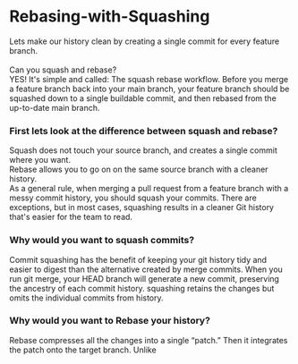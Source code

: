 # Rebasing-with-Squashing
Lets make our history clean by creating a single commit for every feature branch.<br/><br/>
Can you squash and rebase?<br/>
YES! It's simple and called: The squash rebase workflow.
Before you merge a feature branch back into your main branch, your feature branch should be squashed down to a single buildable commit, and then rebased from the up-to-date main branch.
### First lets look at the difference between squash and rebase?
Squash does not touch your source branch, and creates a single commit where you want.<br/>
Rebase allows you to go on on the same source branch with a cleaner history.<br/>
As a general rule, when merging a pull request from a feature branch with a messy commit history, you should squash your commits. There are exceptions, but in most cases, squashing results in a cleaner Git history that's easier for the team to read.
### Why would you want to squash commits?
Commit squashing has the benefit of keeping your git history tidy and easier to digest than the alternative created by merge commits. When you run git merge, your HEAD branch will generate a new commit, preserving the ancestry of each commit history. squashing retains the changes but omits the individual commits from history.
### Why would you want to Rebase your history?
Rebase compresses all the changes into a single “patch.” Then it integrates the patch onto the target branch. Unlike
